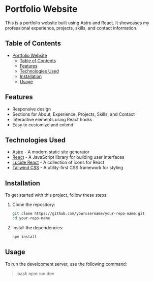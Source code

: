 # Portfolio Website

This is a portfolio website built using Astro and React. It showcases my professional experience, projects, skills, and contact information.

## Table of Contents

- [Portfolio Website](#portfolio-website)
  - [Table of Contents](#table-of-contents)
  - [Features](#features)
  - [Technologies Used](#technologies-used)
  - [Installation](#installation)
  - [Usage](#usage)

## Features

- Responsive design
- Sections for About, Experience, Projects, Skills, and Contact
- Interactive elements using React hooks
- Easy to customize and extend

## Technologies Used

- [Astro](https://astro.build/) - A modern static site generator
- [React](https://reactjs.org/) - A JavaScript library for building user interfaces
- [Lucide React](https://lucide.dev/) - A collection of icons for React
- [Tailwind CSS](https://tailwindcss.com/) - A utility-first CSS framework for styling

## Installation

To get started with this project, follow these steps:

1. Clone the repository:
   ```bash
   git clone https://github.com/yourusername/your-repo-name.git
   cd your-repo-name
   ```

2. Install the dependencies:
   ```bash
   npm install
   ```

## Usage

To run the development server, use the following command:
> bash
> npm run dev